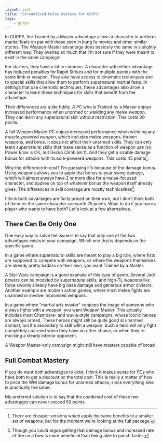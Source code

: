 ```yaml
---
layout: post
title: "Streamlined Melee Mastery for GURPS"
tags:
    - gurps
---
```


In GURPS, the Trained by a Master advantage allows a character to perform
martial feats on par with those seen in kung fu movies and other similar
stories. The Weapon Master advantage does basically the same in a slightly
different way. They overlap so much that I'm not sure if they were meant to
exist in the same campaign!

For starters, they have a lot in common. A character with either advantage has
reduced penalties for Rapid Strikes and for multiple parries with the same limb
or weapon. They also have access to cinematic techniques and to special skills
that allow them to perform supernatural martial feats. In settings that use
cinematic techniques, these advantages also allow a character to learn these
techniques for skills that benefit from the advantage.

Their differences are quite fiddly. A PC who is Trained by a Master enjoys
increased performance when _unarmed_ or wielding any _melee weapon_. They can
learn any supernatural skill without restriction. This costs 30 points.

A full Weapon Master PC enjoys increased performance when wielding any
_muscle-powered weapon_, which includes melee weapons, thrown weapons, and
bows. It does _not_ affect their unarmed skills. They can only learn
supernatural skills that make sense as a function of weapon use (so Power Blow
is OK, but Gecko Climb isn't). And they get a sizable damage bonus for attacks
with muscle-powered weapons. This costs 45 points[^1].

Why the difference in cost? I'm guessing it's because of the damage bonus. Using
weapons allows you to apply that bonus to your swing damage, which will almost
always have 2 or more dice for a melee-focused character, and applies on top of
whatever bonus the weapon itself already gives. The differences in skill
coverage are mostly technicalities[^2].

I think both advantages are fairly priced on their own, but I don't think both
of them on the same character are worth 75 points. What to do if you have a
player who wants to have both? Let's look at a few alternatives.

## There Can Be Only One

One easy way to solve the issue is to say that only one of the two advantages
exists in your campaign. Which one that is depends on the specific game.

In a game where supernatural skills are meant to play a big role, where fists
are supposed to compete with weapons, or where the weapons themselves are
already pretty badass on their own, you want Trained by a Master.

A Star Wars campaign is a good example of this type of game. Several Jedi powers
can be modeled by supernatural skills, and high-TL weapons like force swords
already have big base damage and generous armor divisors. Another example are
modern action games, where most melee fights are unarmed or involve improvised
weapons.

In a game where "martial arts master" conjures the image of someone who always
fights with a weapon, you want Weapon Master. This actually includes most
Chambara- and wuxia-style campaigns, whose iconic heroes are always armed. These
heroes might still be quite good at unarmed combat, but it's secondary to skill
with a weapon. Such a hero will only fight completely unarmed when they have no
other choice, or when they're mocking a clearly inferior opponent.

A Weapon Master-only campaign might still have masters capable of broad

## Full Combat Mastery

If you do want both advantages to exist, I think it makes sense for PCs who have
both to get a discount on the total cost. This is really a matter of how to
price the WM damage bonus for unarmed attacks, since everything else is
practically the same.

My preferred solution is to say that the _combined_ cost of these two advantages
can never exceed 50 points.

[^1]: There are cheaper versions which apply the same benefits to a smaller set
    of weapons, but for the moment we're looking at the full package.

[^2]: Though you could argue getting that damage bonus and increased rate of
    fire on a bow is more beneficial than being able to punch faster.
